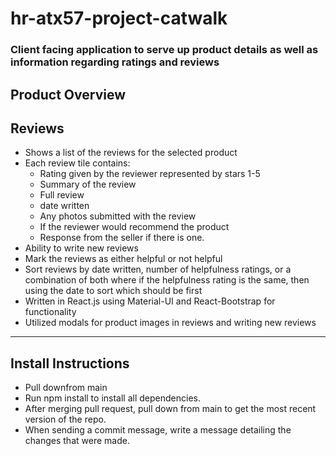 # hr-atx57-project-catwalk

### Client facing application to serve up product details as well as information regarding ratings and reviews

## Product Overview


## Reviews

 * Shows a list of the reviews for the selected product
 * Each review tile contains:
   * Rating given by the reviewer represented by stars 1-5
   * Summary of the review
   * Full review
   * date written
   * Any photos submitted with the review
   * If the reviewer would recommend the product
   * Response from the seller if there is one.
 * Ability to write new reviews
 * Mark the reviews as either helpful or not helpful
 * Sort reviews by date written, number of helpfulness ratings, or a combination of both where if the helpfulness rating is the same, then using the date to sort which should be first
 * Written in React.js using Material-UI and React-Bootstrap for functionality
 * Utilized modals for product images in reviews and writing new reviews

---

## Install Instructions

 * Pull downfrom main
 * Run npm install to install all dependencies.
 * After merging pull request, pull down from main to get the most recent version of the repo.
 * When sending a commit message, write a message detailing the changes that were made.
